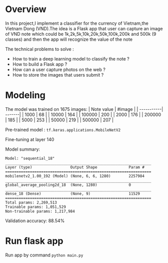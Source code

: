 # Overview
In this project,I implement a classifier for the currency of Vietnam,the Vietnam Dong  (VND).The idea is a Flask app that user can capture an image of VND note which could be 1k,2k,5k,10k,20k,50k,100k,200k and 500k (9 classes) and then the app will recognize the value of the note

The technical problems to solve :
- How to train a deep learning model to classify the note ?
- How to build a Flask app ?
- How can a user capture photos on the web ?
- How to store the images that users submit ?

# Modeling
The model was trained on 1675 images:
| Note value | #image |
| -----------| -------|
|   1000     |  68    |
|   10000    |  164   |
|   100000   |  200   |
|   2000     |  176   |
|   200000   |  185   |
|   5000     |  253   |
|   50000    |  219   |
|   500000   |  207   |

Pre-trained model : `tf.keras.applications.MobileNetV2`

Fine-tuning at layer 140

Model summary:
```
Model: "sequential_18"
_________________________________________________________________
Layer (type)                 Output Shape              Param #   
=================================================================
mobilenetv2_1.00_192 (Model) (None, 6, 6, 1280)        2257984   
_________________________________________________________________
global_average_pooling2d_18  (None, 1280)              0         
_________________________________________________________________
dense_18 (Dense)             (None, 9)                 11529     
=================================================================
Total params: 2,269,513
Trainable params: 1,051,529
Non-trainable params: 1,217,984
```

Validation accuracy: 88.54%

# Run flask app
Run app by command `python main.py`
